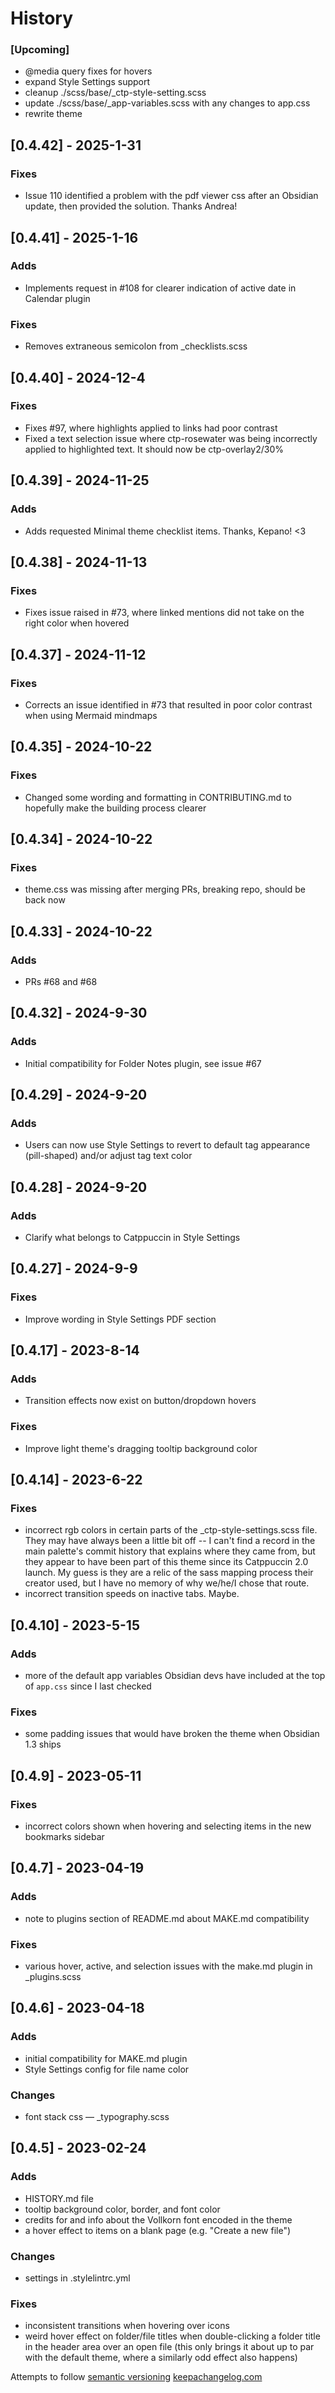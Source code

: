 # History

### [Upcoming]
+ @media query fixes for hovers
+ expand Style Settings support
+ cleanup ./scss/base/_ctp-style-setting.scss
+ update ./scss/base/_app-variables.scss with any changes to app.css
+ rewrite theme

## [0.4.42] - 2025-1-31
### Fixes
+ Issue 110 identified a problem with the pdf viewer css after an Obsidian update, then provided the solution. Thanks Andrea!

## [0.4.41] - 2025-1-16
### Adds
+ Implements request in #108 for clearer indication of active date in Calendar plugin
### Fixes
+ Removes extraneous semicolon from _checklists.scss


## [0.4.40] - 2024-12-4
### Fixes
+ Fixes #97, where highlights applied to links had poor contrast
+ Fixed a text selection issue where ctp-rosewater was being incorrectly applied to highlighted text. It should now be ctp-overlay2/30%

## [0.4.39] - 2024-11-25
### Adds
+ Adds requested Minimal theme checklist items. Thanks, Kepano! <3

## [0.4.38] - 2024-11-13
### Fixes
+ Fixes issue raised in #73, where linked mentions did not take on the right color when hovered

## [0.4.37] - 2024-11-12
### Fixes
+ Corrects an issue identified in #73 that resulted in poor color contrast when using Mermaid mindmaps

## [0.4.35] - 2024-10-22
### Fixes
+ Changed some wording and formatting in CONTRIBUTING.md to hopefully make the building process clearer

## [0.4.34] - 2024-10-22
### Fixes
+ theme.css was missing after merging PRs, breaking repo, should be back now

## [0.4.33] - 2024-10-22
### Adds
+ PRs #68 and #68

## [0.4.32] - 2024-9-30
### Adds
+ Initial compatibility for Folder Notes plugin, see issue #67

## [0.4.29] - 2024-9-20
### Adds
+ Users can now use Style Settings to revert to default tag appearance (pill-shaped) and/or adjust tag text color

## [0.4.28] - 2024-9-20
### Adds
+ Clarify what belongs to Catppuccin in Style Settings

## [0.4.27] - 2024-9-9
### Fixes
+ Improve wording in Style Settings PDF section

## [0.4.17] - 2023-8-14
### Adds
+ Transition effects now exist on button/dropdown hovers

### Fixes
+ Improve light theme's dragging tooltip background color

## [0.4.14] - 2023-6-22
### Fixes
+ incorrect rgb colors in certain parts of the _ctp-style-settings.scss file. They may have always been a little bit off -- I can't find a record in the main palette's commit history that explains where they came from, but they appear to have been part of this theme since its Catppuccin 2.0 launch. My guess is they are a relic of the sass mapping process their creator used, but I have no memory of why we/he/I chose that route.
+ incorrect transition speeds on inactive tabs. Maybe.

## [0.4.10] - 2023-5-15
### Adds
+ more of the default app variables Obsidian devs have included at the top of `app.css` since I last checked

### Fixes
+ some padding issues that would have broken the theme when Obsidian 1.3 ships

## [0.4.9] - 2023-05-11

### Fixes
+ incorrect colors shown when hovering and selecting items in the new bookmarks sidebar

## [0.4.7] - 2023-04-19

### Adds
+ note to plugins section of README.md about MAKE.md compatibility

### Fixes
+ various hover, active, and selection issues with the make.md plugin in _plugins.scss

## [0.4.6] - 2023-04-18

### Adds
+ initial compatibility for MAKE.md plugin
+ Style Settings config for file name color

### Changes
+ font stack css — _typography.scss

## [0.4.5] - 2023-02-24

### Adds
+ HISTORY.md file
+ tooltip background color, border, and font color
+ credits for and info about the Vollkorn font encoded in the theme
+ a hover effect to items on a blank page (e.g. "Create a new file")

### Changes
+ settings in .stylelintrc.yml

### Fixes
+ inconsistent transitions when hovering over icons
+ weird hover effect on folder/file titles when double-clicking a folder title in the header area over an open file (this only brings it about up to par with the default theme, where a similarly odd effect also happens)


Attempts to follow [semantic versioning](https://semver.org)
[keepachangelog.com](https://keepachangelog.com)

